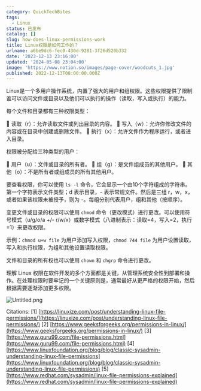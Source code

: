 ```yaml
---
category: QuickTechBites
tags:
  - Linux
status: 已发布
catalog: []
slug: how-does-linux-permissions-work
title: Linux权限是如何工作的？
urlname: a6be9dc6-fec0-430d-9281-3f26d520b332
date: '2023-12-13 23:16:00'
updated: '2024-05-08 23:04:00'
image: 'https://www.notion.so/images/page-cover/woodcuts_1.jpg'
published: 2022-12-13T08:00:00.000Z
---
```


Linux是一个多用户操作系统，内置了强大的用户和组权限。这些权限提供了限制谁可以访问文件或目录以及他们可以执行的操作（读取，写入或执行）的能力。


每个文件和目录都有三种权限类型：


🔸 读取（r）：允许读取文件或列出目录的内容。
🔸 写入（w）：允许你修改文件的内容或在目录中创建或删除文件。
🔸 执行（x）：允许文件作为程序运行，或者进入目录。


权限被分配给三种类型的用户：


🔸 用户（u）：文件或目录的所有者。
🔸 组（g）：是文件组成员的其他用户。
🔸 其他（o）：不是所有者或组成员的所有其他用户。


要查看权限，你可以使用 `ls -l` 命令，它会显示一个由10个字符组成的字符串。第一个字符表示文件类型；d 表示目录，- 表示常规文件。然后是三组 r，w，x，或者如果该权限未被授予，则为 -。每组分别代表用户，组和其他（按顺序）。


变更文件或目录的权限可以使用 `chmod` 命令（更改模式）进行更改。可以使用符号模式（u/g/o/a +/- r/w/x）或数字模式（八进制表示：读取=4，写入=2，执行=1）来更改权限。


示例：`chmod u+w file` 为用户添加写入权限，`chmod 744 file` 为用户设置读取，写入和执行权限，为组和其他设置读取权限。


文件和目录的所有权也可以使用 `chown` 和 `chgrp` 命令进行更改。


理解 Linux 权限在软件开发的多个方面都是关键，从管理系统安全性到部署和操作。在处理权限时要牢记的一个关键原则是，通常最好从更严格的权限开始，然后根据需要逐渐添加更多权限。


![Untitled.png](https://prod-files-secure.s3.us-west-2.amazonaws.com/5d24fe63-e567-4804-86f9-9fdc62e13082/332b89ee-9c33-4950-8a69-32c3d1ff2c69/Untitled.png?X-Amz-Algorithm=AWS4-HMAC-SHA256&X-Amz-Content-Sha256=UNSIGNED-PAYLOAD&X-Amz-Credential=AKIAT73L2G45FSPPWI6X%2F20241217%2Fus-west-2%2Fs3%2Faws4_request&X-Amz-Date=20241217T213253Z&X-Amz-Expires=3600&X-Amz-Signature=23cd370948ed2d45d9b89ff472b09fc52060f34e40e302ab6b55966e9317dca4&X-Amz-SignedHeaders=host&x-id=GetObject)


Citations:
[1] [https://linuxize.com/post/understanding-linux-file-permissions/](https://linuxize.com/post/understanding-linux-file-permissions/)
[2] [https://www.geeksforgeeks.org/permissions-in-linux/](https://www.geeksforgeeks.org/permissions-in-linux/)
[3] [https://www.guru99.com/file-permissions.html](https://www.guru99.com/file-permissions.html)
[4] [https://www.linuxfoundation.org/blog/blog/classic-sysadmin-understanding-linux-file-permissions](https://www.linuxfoundation.org/blog/blog/classic-sysadmin-understanding-linux-file-permissions)
[5] [https://www.redhat.com/sysadmin/linux-file-permissions-explained](https://www.redhat.com/sysadmin/linux-file-permissions-explained)

